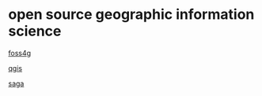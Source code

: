 # open source geographic information science
[foss4g](foss4g.md)

[qgis](qgis/qgis.md)

[saga](saga.md)
